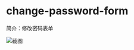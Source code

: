 # change-password-form

简介：修改密码表单

![截图](https://unpkg.com/@icedesign/change-password-form-block/screenshot.png)
